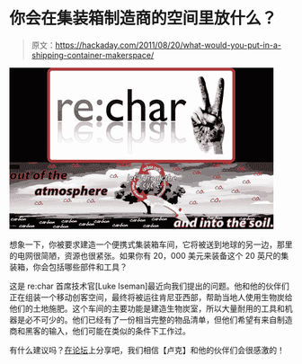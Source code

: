 # 你会在集装箱制造商的空间里放什么？

> 原文：<https://hackaday.com/2011/08/20/what-would-you-put-in-a-shipping-container-makerspace/>

![rechar_what_to_include_in_a_mobile_workshop](img/ca64b034e8bb2ef2947eb07d9fb6ffe3.png "rechar_what_to_include_in_a_mobile_workshop")

想象一下，你被要求建造一个便携式集装箱车间，它将被送到地球的另一边，那里的电网很简陋，资源也很紧张。如果你有 20，000 美元来装备这个 20 英尺的集装箱，你会包括哪些部件和工具？

这是 re:char 首席技术官[Luke Iseman]最近向我们提出的问题。他和他的伙伴们正在组装一个移动创客空间，最终将被运往肯尼亚西部，帮助当地人使用生物炭给他们的土地施肥。这个车间的主要功能是建造生物炭室，所以大量耐用的工具和机器是必不可少的。他们已经有了一份相当完整的物品清单，但他们希望有来自制造商和黑客的输入，他们可能在类似的条件下工作过。

有什么建议吗？[在论坛](http://forums.hackaday.com/viewtopic.php?f=4&t=1052)上分享吧，我们相信【卢克】和他的伙伴们会很感激的！